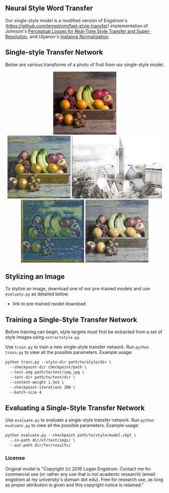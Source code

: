 ## Neural Style Word Transfer 

Our single-style model is a modified version of Engstrom's (https://github.com/lengstrom/fast-style-transfer) implementation of Johnson's [Perceptual Losses for Real-Time Style Transfer and Super-Resolution](http://cs.stanford.edu/people/jcjohns/eccv16/), and Ulyanov's [Instance Normalization](https://arxiv.org/abs/1607.08022). 



## Single-style Transfer Network
Below are various transforms of a photo of fruit from our single-style model.

     
<div align='center'>
<img src = 'Single-style/Examples/Content/fruit.jpg' height="200px">
</div>
     
<div align = 'center'>
<img src = 'Single-style/Examples/Results/fruit-brightMonet.jpg' height = '200px'>
<img src = 'Single-style/Examples/Results/cornell-sketch.jpg' height = '200px'>

<br>
<img src = 'Single-style/Examples/Results/fruit-vanGogh.jpg' height = '200px'>
<img src = 'Single-style/Examples/Results/fruit-dullMonet.jpg' height = '200px'>

</div>

## Stylizing an Image
To stylize an image, download one of our pre-trained models and use `evaluate.py` as detailed below.
* link to pre-trained model download


## Training a Single-Style Transfer Network
Before training can begin, style targets must first be extracted from a set of style images using `extractstyle.py`.



Use `train.py` to train a new single-style transfer network. Run `python train.py` to view all the possible parameters. 
Example usage:

    python train.py --style-dir path/to/style/dir \
      --checkpoint-dir checkpoint/path \
      --test-img path/to/test/img.jpg \
      --test-dir path/to/test/dir \
      --content-weight 1.5e1 \
      --checkpoint-iterations 200 \
      --batch-size 4


## Evaluating a Single-Style Transfer Network
Use `evaluate.py` to evaluate a single-style transfer network. Run `python evaluate.py` to view all the possible parameters. 
Example usage:

    python evaluate.py --checkpoint path/to/style/model.ckpt \
      --in-path dir/of/test/imgs/ \
      --out-path dir/for/results/




### License
Original model is "Copyright (c) 2016 Logan Engstrom. Contact me for commercial use (or rather any use that is not academic research) (email: engstrom at my university's domain dot edu). Free for research use, as long as proper attribution is given and this copyright notice is retained."



